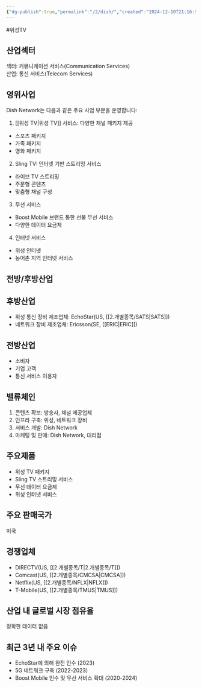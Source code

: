 ```yaml
---
{"dg-publish":true,"permalink":"/2/dish/","created":"2024-12-10T21:16:51.099+09:00","updated":"2025-07-29T21:37:04.573+09:00"}
---
```


#위성TV

## 산업섹터

섹터: 커뮤니케이션 서비스(Communication Services)  
산업: 통신 서비스(Telecom Services)

## 영위사업

Dish Network는 다음과 같은 주요 사업 부문을 운영합니다:

1. [[위성 TV\|위성 TV]] 서비스: 다양한 채널 패키지 제공

- 스포츠 패키지
- 가족 패키지
- 영화 패키지

2. Sling TV: 인터넷 기반 스트리밍 서비스

- 라이브 TV 스트리밍
- 주문형 콘텐츠
- 맞춤형 채널 구성

3. 무선 서비스

- Boost Mobile 브랜드 통한 선불 무선 서비스
- 다양한 데이터 요금제

4. 인터넷 서비스

- 위성 인터넷
- 농어촌 지역 인터넷 서비스

## 전방/후방산업

## 후방산업

- 위성 통신 장비 제조업체: EchoStar(US, [[2.개별종목/SATS\|SATS]])
- 네트워크 장비 제조업체: Ericsson(SE, [[ERIC\|ERIC]])

## 전방산업

- 소비자
- 기업 고객
- 통신 서비스 이용자

## 밸류체인

1. 콘텐츠 확보: 방송사, 채널 제공업체
2. 인프라 구축: 위성, 네트워크 장비
3. 서비스 개발: Dish Network
4. 마케팅 및 판매: Dish Network, 대리점

## 주요제품

- 위성 TV 패키지
- Sling TV 스트리밍 서비스
- 무선 데이터 요금제
- 위성 인터넷 서비스

## 주요 판매국가

미국

## 경쟁업체

- DIRECTV(US, [[2.개별종목/T\|2.개별종목/T]])
- Comcast(US, [[2.개별종목/CMCSA\|CMCSA]])
- Netflix(US, [[2.개별종목/NFLX\|NFLX]])
- T-Mobile(US, [[2.개별종목/TMUS\|TMUS]])

## 산업 내 글로벌 시장 점유율

정확한 데이터 없음

## 최근 3년 내 주요 이슈

- EchoStar에 의해 완전 인수 (2023)
- 5G 네트워크 구축 (2022-2023)
- Boost Mobile 인수 및 무선 서비스 확대 (2020-2024)